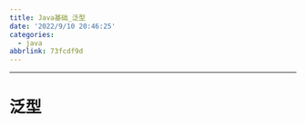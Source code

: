 ```yaml
---
title: Java基础_泛型
date: '2022/9/10 20:46:25'
categories:
  - java
abbrlink: 73fcdf9d
---
```


---



# 泛型





